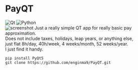 # PayQT  
![Qt](https://img.shields.io/badge/Qt-%23217346.svg?style=for-the-badge&logo=Qt&logoColor=white) ![Python](https://img.shields.io/badge/python-3670A0?style=for-the-badge&logo=python&logoColor=ffdd54)  
![screenshot](https://github.com/enginma9/PayQT/PayQT.png)
Just a really simple QT app for really basic pay approximation.  
Does not include taxes, holidays, leap years, or anything else,  
just flat 8h/day, 40h/week, 4 weeks/month, 52 weeks/year.   
I just find it handy.   

`pip install PyQt5`  
`git clone https://github.com/enginma9/PayQT.git`  
